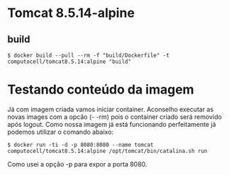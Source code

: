 # Tomcat 8.5.14-alpine

## build
````shell
$ docker build --pull --rm -f "build/Dockerfile" -t computocell/tomcat8.5.14:alpine "build"
````
# Testando conteúdo da imagem

Já com imagem criada vamos iniciar container. Aconselho executar as novas images com a opcão (- -rm) pois o container criado será removido após logout. Como nossa imagem já está funcionando perfeitamente já podemos utilizar o comando abaixo:

````shell
$ docker run -ti -d -p 8080:8080 --name tomcat computocell/tomcat8.5.14:alpine /opt/tomcat/bin/catalina.sh run
````
Como usei a opção -p para expor a porta 8080.